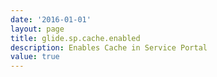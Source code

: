 ```yaml
---
date: '2016-01-01'
layout: page
title: glide.sp.cache.enabled
description: Enables Cache in Service Portal 
value: true 
---
```

